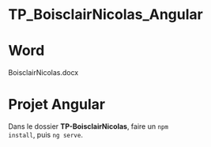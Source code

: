# TP_BoisclairNicolas_Angular
 
# Word
BoisclairNicolas.docx

# Projet Angular
Dans le dossier <b>TP-BoisclairNicolas</b>, faire un <code>npm install</code>, puis <code>ng serve</code>.

